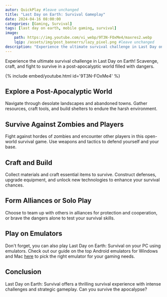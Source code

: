 ```yaml
---
autor: QuickPlay #leave unchanged
title: "Last Day on Earth: Survival Gameplay"
date: 2024-04-16 08:00:00
categories: [Gaming, Survival]
tags: [last day on earth, mobile gaming, survival]
image: 
    path: https://img.youtube.com/vi_webp/9T3N-FOxMe4/maxres2.webp 
    lqip: /assets/img/post_bannerrs/lazy_pixel.png #leave unchanged
description: "Experience the ultimate survival challenge in Last Day on Earth! Scavenge, craft, and fight to survive in a post-apocalyptic world filled with dangers."
---
```


Experience the ultimate survival challenge in Last Day on Earth! Scavenge, craft, and fight to survive in a post-apocalyptic world filled with dangers.

{% include embed/youtube.html id='9T3N-FOxMe4' %}

## Explore a Post-Apocalyptic World
Navigate through desolate landscapes and abandoned towns. Gather resources, craft tools, and build shelters to endure the harsh environment.

## Survive Against Zombies and Players
Fight against hordes of zombies and encounter other players in this open-world survival game. Use weapons and tactics to defend yourself and your base.

## Craft and Build
Collect materials and craft essential items to survive. Construct defenses, upgrade equipment, and unlock new technologies to enhance your survival chances.

## Form Alliances or Solo Play
Choose to team up with others in alliances for protection and cooperation, or brave the dangers alone to test your survival skills.

## Play on Emulators
Don't forget, you can also play Last Day on Earth: Survival on your PC using emulators. Check out our guide on the top Android emulators for Windows and Mac [here](https://quickplaymobile.github.io/posts/Top-10-Best-Android-Emulators-for-Windows-and-Mac/) to pick the right emulator for your gaming needs.

## Conclusion
Last Day on Earth: Survival offers a thrilling survival experience with intense challenges and strategic gameplay. Can you survive the apocalypse?

